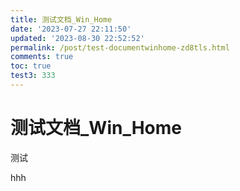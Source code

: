 ```yaml
---
title: 测试文档_Win_Home
date: '2023-07-27 22:11:50'
updated: '2023-08-30 22:52:52'
permalink: /post/test-documentwinhome-zd8tls.html
comments: true
toc: true
test3: 333
---
```

# 测试文档_Win_Home

测试

hhh

‍
